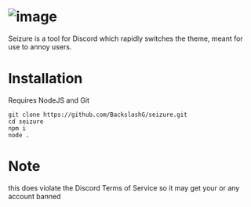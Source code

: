 # ![image](https://github.com/user-attachments/assets/be5bd27a-50bb-4586-9c00-0eec8f657146)
Seizure is a tool for Discord which rapidly switches the theme, meant for use to annoy users.

# Installation
Requires NodeJS and Git
```
git clone https://github.com/BackslashG/seizure.git
cd seizure
npm i
node .
```

# Note
this does violate the Discord Terms of Service so it may get your or any account banned
